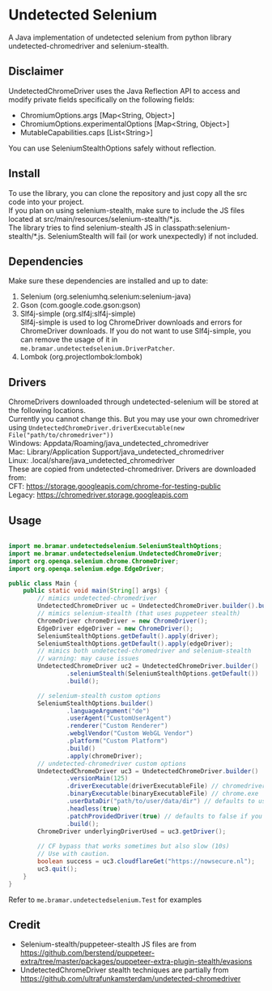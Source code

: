 # Undetected Selenium

A Java implementation of undetected selenium from python library undetected-chromedriver and selenium-stealth.
## Disclaimer
UndetectedChromeDriver uses the Java Reflection API to access and modify private fields specifically on the following fields:
- ChromiumOptions.args  \[Map<String, Object>]
- ChromiumOptions.experimentalOptions \[Map<String, Object>]
- MutableCapabilities.caps \[List\<String>]

You can use SeleniumStealthOptions safely without reflection.
## Install

To use the library, you can clone the repository and just copy all the src code into your project. \
If you plan on using selenium-stealth, make sure to include the JS files located at src/main/resources/selenium-stealth/\*.js. \
The library tries to find selenium-stealth JS in classpath:selenium-stealth/\*.js. SeleniumStealth will fail (or work unexpectedly) if not included.

## Dependencies
Make sure these dependencies are installed and up to date:
1. Selenium (org.seleniumhq.selenium:selenium-java)
2. Gson (com.google.code.gson:gson)
3. Slf4j-simple (org.slf4j:slf4j-simple) \
Slf4j-simple is used to log ChromeDriver downloads and errors for ChromeDriver downloads. If you do not want to use Slf4j-simple, you can remove the usage of it in `me.bramar.undetectedselenium.DriverPatcher`.
4. Lombok (org.projectlombok:lombok)
## Drivers

ChromeDrivers downloaded through undetected-selenium will be stored at the following locations. \
Currently you cannot change this. But you may use your own chromedriver using `UndetectedChromeDriver.driverExecutable(new File("path/to/chromedriver"))` \
Windows: Appdata/Roaming/java_undetected_chromedriver \
Mac: Library/Application Support/java_undetected_chromedriver \
Linux: .local/share/java_undetected_chromedriver \
These are copied from undetected-chromedriver. Drivers are downloaded from: \
CFT: https://storage.googleapis.com/chrome-for-testing-public \
Legacy: https://chromedriver.storage.googleapis.com

## Usage

```java

import me.bramar.undetectedselenium.SeleniumStealthOptions;
import me.bramar.undetectedselenium.UndetectedChromeDriver;
import org.openqa.selenium.chrome.ChromeDriver;
import org.openqa.selenium.edge.EdgeDriver;

public class Main {
    public static void main(String[] args) {
        // mimics undetected-chromedriver
        UndetectedChromeDriver uc = UndetectedChromeDriver.builder().build();
        // mimics selenium-stealth (that uses puppeteer stealth)
        ChromeDriver chromeDriver = new ChromeDriver();
        EdgeDriver edgeDriver = new ChromeDriver();
        SeleniumStealthOptions.getDefault().apply(driver);
        SeleniumStealthOptions.getDefault().apply(edgeDriver);
        // mimics both undetected-chromedriver and selenium-stealth
        // warning: may cause issues
        UndetectedChromeDriver uc2 = UndetectedChromeDriver.builder()
                .seleniumStealth(SeleniumStealthOptions.getDefault())
                .build();

        // selenium-stealth custom options
        SeleniumStealthOptions.builder()
                .languageArgument("de")
                .userAgent("CustomUserAgent")
                .renderer("Custom Renderer")
                .webglVendor("Custom WebGL Vendor")
                .platform("Custom Platform")
                .build()
                .apply(chromeDriver);
        // undetected-chromedriver custom options
        UndetectedChromeDriver uc3 = UndetectedChromeDriver.builder()
                .versionMain(125)
                .driverExecutable(driverExecutableFile) // chromedriver.exe
                .binaryExecutable(binaryExecutableFile) // chrome.exe
                .userDataDir("path/to/user/data/dir") // defaults to using temp folder
                .headless(true)
                .patchProvidedDriver(true) // defaults to false if you use custom driver, else it defaults to true
                .build();
        ChromeDriver underlyingDriverUsed = uc3.getDriver();
        
        // CF bypass that works sometimes but also slow (10s)
        // Use with caution.
        boolean success = uc3.cloudflareGet("https://nowsecure.nl");
        uc3.quit();
    }
}

```


Refer to `me.bramar.undetectedselenium.Test` for examples

## Credit
- Selenium-stealth/puppeteer-stealth JS files are from https://github.com/berstend/puppeteer-extra/tree/master/packages/puppeteer-extra-plugin-stealth/evasions
- UndetectedChromeDriver stealth techniques are partially from https://github.com/ultrafunkamsterdam/undetected-chromedriver
